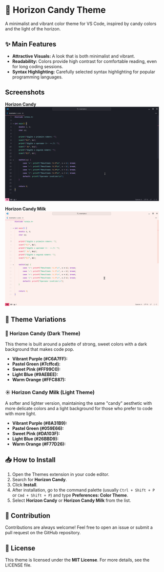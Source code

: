 # 🍭 Horizon Candy Theme

A minimalist and vibrant color theme for VS Code, inspired by candy colors and the light of the horizon.

## ✨ Main Features

* **Attractive Visuals:** A look that is both minimalist and vibrant.
* **Readability:** Colors provide high contrast for comfortable reading, even for long coding sessions.
* **Syntax Highlighting:** Carefully selected syntax highlighting for popular programming languages.

## Screenshots

**Horizon Candy**
![Dark](https://raw.githubusercontent.com/Henriquehnnm/horizon-candy/refs/heads/main/screenshot.png)

**Horizon Candy Milk**
![Milk](https://raw.githubusercontent.com/Henriquehnnm/horizon-candy/refs/heads/main/screenshot-milk.png)

## 🎨 Theme Variations

### 🌙 Horizon Candy (Dark Theme)

This theme is built around a palette of strong, sweet colors with a dark background that makes code pop.

* **Vibrant Purple (#C6A7FF):**
* **Pastel Green (#7cffcd):**
* **Sweet Pink (#FF99C0):**
* **Light Blue (#9AEBEE):**
* **Warm Orange (#FFC887):**

### ☀️ Horizon Candy Milk (Light Theme)

A softer and lighter version, maintaining the same "candy" aesthetic with more delicate colors and a light background for those who prefer to code with more light.

* **Vibrant Purple (#8A31B9):**
* **Pastel Green (#059E66):**
* **Sweet Pink (#DA103F):**
* **Light Blue (#26BBD9):**
* **Warm Orange (#F77D26):**

## 📥 How to Install

1. Open the Themes extension in your code editor.
2. Search for **Horizon Candy**.
3. Click **Install**.
4. After installation, go to the command palette (usually `Ctrl + Shift + P` or `Cmd + Shift + P`) and type **Preferences: Color Theme**.
5. Select **Horizon Candy** or **Horizon Candy Milk** from the list.

## 🤝 Contribution

Contributions are always welcome! Feel free to open an issue or submit a pull request on the GitHub repository.

## 📜 License

This theme is licensed under the **MIT License**. For more details, see the LICENSE file.
